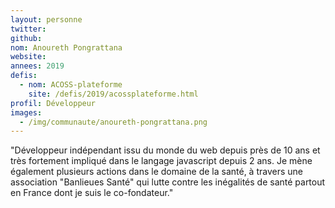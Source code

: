 ```yaml
---
layout: personne
twitter: 
github: 
nom: Anoureth Pongrattana
website:
annees: 2019
defis: 
  - nom: ACOSS-plateforme
    site: /defis/2019/acossplateforme.html
profil: Développeur
images:
  - /img/communaute/anoureth-pongrattana.png
---
```


"Développeur indépendant issu du monde du web depuis près de 10 ans et très fortement impliqué dans le langage javascript depuis 2 ans. Je mène également plusieurs actions dans le domaine de la santé, à travers une association "Banlieues Santé" qui lutte contre les inégalités de santé partout en France dont je suis le co-fondateur."
